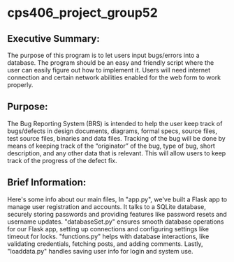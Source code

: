# cps406_project_group52
## Executive Summary:
The purpose of this program is to let users input bugs/errors into a database. The program should
be an easy and friendly script where the user can easily figure out how to implement it. Users
will need internet connection and certain network abilities enabled for the web form to work
properly.
## Purpose:
The Bug Reporting System (BRS) is intended to help the user keep track of bugs/defects in
design documents, diagrams, formal specs, source files, test source files, binaries and data
files. Tracking of the bug will be done by means of keeping track of the “originator” of the
bug, type of bug, short description, and any other data that is relevant. This will allow users
to keep track of the progress of the defect fix.

## Brief Information:
Here's some info about our main files, In "app.py", we've built a Flask app to manage user registration and accounts. 
It talks to a SQLite database, securely storing passwords and providing features like password resets and username updates. 
"databaseSet.py" ensures smooth database operations for our Flask app, setting up connections and configuring settings 
like timeout for locks. "functions.py" helps with database interactions, like validating credentials, fetching posts, and adding comments. 
Lastly, "loaddata.py" handles saving user info for login and system use.
